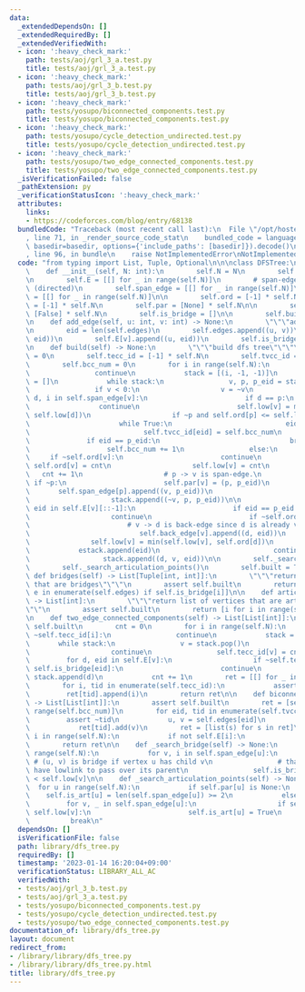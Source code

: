 ```yaml
---
data:
  _extendedDependsOn: []
  _extendedRequiredBy: []
  _extendedVerifiedWith:
  - icon: ':heavy_check_mark:'
    path: tests/aoj/grl_3_a.test.py
    title: tests/aoj/grl_3_a.test.py
  - icon: ':heavy_check_mark:'
    path: tests/aoj/grl_3_b.test.py
    title: tests/aoj/grl_3_b.test.py
  - icon: ':heavy_check_mark:'
    path: tests/yosupo/biconnected_components.test.py
    title: tests/yosupo/biconnected_components.test.py
  - icon: ':heavy_check_mark:'
    path: tests/yosupo/cycle_detection_undirected.test.py
    title: tests/yosupo/cycle_detection_undirected.test.py
  - icon: ':heavy_check_mark:'
    path: tests/yosupo/two_edge_connected_components.test.py
    title: tests/yosupo/two_edge_connected_components.test.py
  _isVerificationFailed: false
  _pathExtension: py
  _verificationStatusIcon: ':heavy_check_mark:'
  attributes:
    links:
    - https://codeforces.com/blog/entry/68138
  bundledCode: "Traceback (most recent call last):\n  File \"/opt/hostedtoolcache/PyPy/3.7.13/x64/site-packages/onlinejudge_verify/documentation/build.py\"\
    , line 71, in _render_source_code_stat\n    bundled_code = language.bundle(stat.path,\
    \ basedir=basedir, options={'include_paths': [basedir]}).decode()\n  File \"/opt/hostedtoolcache/PyPy/3.7.13/x64/site-packages/onlinejudge_verify/languages/python.py\"\
    , line 96, in bundle\n    raise NotImplementedError\nNotImplementedError\n"
  code: "from typing import List, Tuple, Optional\n\n\nclass DFSTree:\n    # cf: https://codeforces.com/blog/entry/68138\n\
    \    def __init__(self, N: int):\n        self.N = N\n        self.edges = []\n\
    \n        self.E = [[] for _ in range(self.N)]\n        # span-edge and back-edge\
    \ (directed)\n        self.span_edge = [[] for _ in range(self.N)]\n        self.back_edge\
    \ = [[] for _ in range(self.N)]\n\n        self.ord = [-1] * self.N\n        self.low\
    \ = [-1] * self.N\n        self.par = [None] * self.N\n\n        self.is_art =\
    \ [False] * self.N\n        self.is_bridge = []\n\n        self.built = False\n\
    \n    def add_edge(self, u: int, v: int) -> None:\n        \"\"\"add edge\"\"\"\
    \n        eid = len(self.edges)\n        self.edges.append((u, v))\n        self.E[u].append((v,\
    \ eid))\n        self.E[v].append((u, eid))\n        self.is_bridge.append(False)\n\
    \n    def build(self) -> None:\n        \"\"\"build dfs tree\"\"\"\n        cnt\
    \ = 0\n        self.tecc_id = [-1] * self.N\n        self.tvcc_id = [-1] * len(self.edges)\n\
    \        self.bcc_num = 0\n        for i in range(self.N):\n            if ~self.ord[i]:\n\
    \                continue\n            stack = [(i, -1, -1)]\n            estack\
    \ = []\n            while stack:\n                v, p, p_eid = stack.pop()\n\
    \                if v < 0:\n                    v = ~v\n                    for\
    \ d, i in self.span_edge[v]:\n                        if d == p:\n           \
    \                 continue\n                        self.low[v] = min(self.low[v],\
    \ self.low[d])\n                    if ~p and self.ord[p] <= self.low[v]:\n  \
    \                      while True:\n                            eid = estack.pop()\n\
    \                            self.tvcc_id[eid] = self.bcc_num\n              \
    \              if eid == p_eid:\n                                break\n     \
    \                   self.bcc_num += 1\n                else:\n               \
    \     if ~self.ord[v]:\n                        continue\n                   \
    \ self.ord[v] = cnt\n                    self.low[v] = cnt\n                 \
    \   cnt += 1\n                    # p -> v is span-edge.\n                   \
    \ if ~p:\n                        self.par[v] = (p, p_eid)\n                 \
    \       self.span_edge[p].append((v, p_eid))\n                        estack.append(p_eid)\n\
    \                    stack.append((~v, p, p_eid))\n\n                    for d,\
    \ eid in self.E[v][::-1]:\n                        if eid == p_eid:\n        \
    \                    continue\n                        if ~self.ord[d]:\n    \
    \                        # v -> d is back-edge since d is already visited.\n \
    \                           self.back_edge[v].append((d, eid))\n             \
    \               self.low[v] = min(self.low[v], self.ord[d])\n                \
    \            estack.append(eid)\n                            continue\n      \
    \                  stack.append((d, v, eid))\n\n        self._search_bridge()\n\
    \        self._search_articulation_points()\n        self.built = True\n\n   \
    \ def bridges(self) -> List[Tuple[int, int]]:\n        \"\"\"return list of edges\
    \ that are bridges\"\"\"\n        assert self.built\n        return [e for i,\
    \ e in enumerate(self.edges) if self.is_bridge[i]]\n\n    def articulation_points(self)\
    \ -> List[int]:\n        \"\"\"return list of vertices that are articulation points\"\
    \"\"\n        assert self.built\n        return [i for i in range(self.N) if self.is_art[i]]\n\
    \n    def two_edge_connected_components(self) -> List[List[int]]:\n        assert\
    \ self.built\n        cnt = 0\n        for i in range(self.N):\n            if\
    \ ~self.tecc_id[i]:\n                continue\n            stack = [i]\n     \
    \       while stack:\n                v = stack.pop()\n                if ~self.tecc_id[v]:\n\
    \                    continue\n                self.tecc_id[v] = cnt\n       \
    \         for d, eid in self.E[v]:\n                    if ~self.tecc_id[d] or\
    \ self.is_bridge[eid]:\n                        continue\n                   \
    \ stack.append(d)\n            cnt += 1\n        ret = [[] for _ in range(cnt)]\n\
    \        for i, tid in enumerate(self.tecc_id):\n            assert ~tid\n   \
    \         ret[tid].append(i)\n        return ret\n\n    def biconnected_components(self)\
    \ -> List[List[int]]:\n        assert self.built\n        ret = [set() for _ in\
    \ range(self.bcc_num)]\n        for eid, tid in enumerate(self.tvcc_id):\n   \
    \         assert ~tid\n            u, v = self.edges[eid]\n            ret[tid].add(u)\n\
    \            ret[tid].add(v)\n        ret = [list(s) for s in ret]\n        for\
    \ i in range(self.N):\n            if not self.E[i]:\n                ret.append([i])\n\
    \        return ret\n\n    def _search_bridge(self) -> None:\n        for u in\
    \ range(self.N):\n            for v, i in self.span_edge[u]:\n               \
    \ # (u, v) is bridge if vertex u has child v\n                # that does not\
    \ have lowlink to pass over its parent\n                self.is_bridge[i] = self.ord[u]\
    \ < self.low[v]\n\n    def _search_articulation_points(self) -> None:\n      \
    \  for u in range(self.N):\n            if self.par[u] is None:\n            \
    \    self.is_art[u] = len(self.span_edge[u]) >= 2\n            else:\n       \
    \         for v, _ in self.span_edge[u]:\n                    if self.ord[u] <=\
    \ self.low[v]:\n                        self.is_art[u] = True\n              \
    \          break\n"
  dependsOn: []
  isVerificationFile: false
  path: library/dfs_tree.py
  requiredBy: []
  timestamp: '2023-01-14 16:20:04+09:00'
  verificationStatus: LIBRARY_ALL_AC
  verifiedWith:
  - tests/aoj/grl_3_b.test.py
  - tests/aoj/grl_3_a.test.py
  - tests/yosupo/biconnected_components.test.py
  - tests/yosupo/cycle_detection_undirected.test.py
  - tests/yosupo/two_edge_connected_components.test.py
documentation_of: library/dfs_tree.py
layout: document
redirect_from:
- /library/library/dfs_tree.py
- /library/library/dfs_tree.py.html
title: library/dfs_tree.py
---
```

